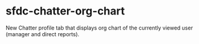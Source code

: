 # sfdc-chatter-org-chart
New Chatter profile tab that displays org chart of the currently viewed user (manager and direct reports).
